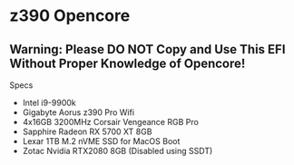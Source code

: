 # z390 Opencore 
## Warning: Please DO NOT Copy and Use This EFI Without Proper Knowledge of Opencore! 

 Specs
 - Intel i9-9900k 
 - Gigabyte Aorus z390 Pro Wifi
 - 4x16GB 3200MHz Corsair Vengeance RGB Pro 
 - Sapphire Radeon RX 5700 XT 8GB
 - Lexar 1TB M.2 nVME SSD for MacOS Boot
 - Zotac Nvidia RTX2080 8GB (Disabled using SSDT)
